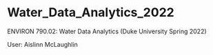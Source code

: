 # Water_Data_Analytics_2022
ENVIRON 790.02: Water Data Analytics (Duke University Spring 2022)

User: Aislinn McLaughlin
